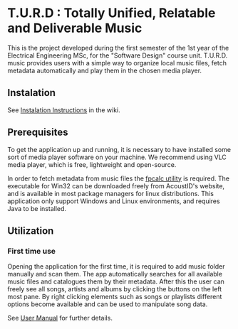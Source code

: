 # T.U.R.D : Totally Unified, Relatable and Deliverable Music

This is the project developed during the first semester of the 1st year of the Electrical Engineering MSc, for the "Software Design" course unit.
T.U.R.D. music provides users with a simple way to organize local music files, fetch metadata automatically and play them in the chosen media player.

## Instalation

See [Instalation Instructions](https://gitlab.com/psw_22_231/1meect02/t02_1/-/wikis/Installation-Instructions) in the wiki.

## Prerequisites
To get the application up and running, it is necessary to have installed some sort of media player software on your machine. We recommend using VLC media player, which is free, lightweight and open-source. 

In order to fetch metadata from music files the [fpcalc utility](https://acoustid.org/chromaprint) is required. The executable for Win32 can be downloaded freely from AcoustID's website, and is available in most package managers for linux distributions. 
This application only support Windows and Linux environments, and requires Java to be installed.

## Utilization

### First time use

Opening the application for the first time, it is required to add music folder manually and scan them. The app automatically searches for all available music files and catalogues them by their metadata. After this the user can freely see all songs, artists and albums by clicking the buttons on the left most pane. By right clicking elements such as songs or playlists different options become available and can be used to manipulate song data.

See [User Manual]() for further details.